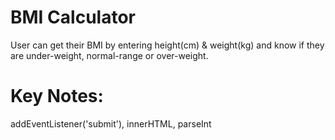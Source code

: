 # BMI Calculator

User can get their BMI by entering height(cm) & weight(kg) and know if they are under-weight, normal-range or over-weight.

# Key Notes:

addEventListener('submit'), innerHTML, parseInt